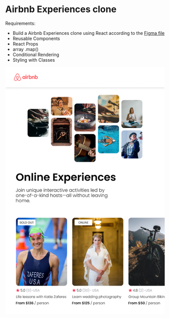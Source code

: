# Airbnb Experiences clone

Requirements:
- Build a Airbnb Experiences clone using React according to the <a href="https://www.figma.com/file/4YjrygFEXOcDp9AAnVFv7o/Airbnb-Experiences?node-id=0%3A1">Figma file</a>
- Reusable Components
- React Props
- array .map()
- Conditional Rendering
- Styling with Classes

![airbnb experiences](/src/images/project-thumbnail.png)